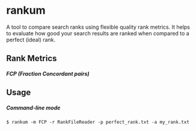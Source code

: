 # rankum
A tool to compare search ranks using flexible quality rank metrics.
It helps to evaluate how good your search results are ranked when compared to a perfect (ideal) rank.

## Rank Metrics

##### FCP (Fraction Concordant pairs)

## Usage

##### Command-line mode

```shell
$ rankum -m FCP -r RankFileReader -p perfect_rank.txt -a my_rank.txt
```

